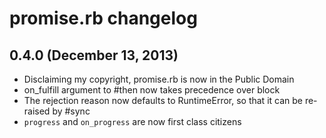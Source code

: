 # promise.rb changelog

## 0.4.0 (December 13, 2013)

* Disclaiming my copyright, promise.rb is now in the Public Domain
* on_fulfill argument to #then now takes precedence over block
* The rejection reason now defaults to RuntimeError, so that it can be re-raised by #sync
* `progress` and `on_progress` are now first class citizens
